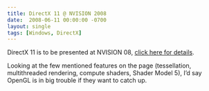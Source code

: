 ```yaml
---
title: DirectX 11 @ NVISION 2008
date:  2008-06-11 00:00:00 -0700
layout: single
tags: [Windows, DirectX]
---
```


DirectX 11 is to be presented at NVISION 08, [click here for details](https://web.archive.org/web/20090207202531/http://speakers.nvision2008.com/agenda/pop_session.cfm?sessionid=39).

Looking at the few mentioned features on the page (tessellation, multithreaded rendering, compute shaders, Shader Model 5), I’d say OpenGL is in big trouble if they want to catch up.

